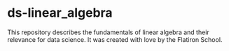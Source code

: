 # ds-linear_algebra

This repository describes the fundamentals of linear algebra and their relevance for data science. It was created with love by the Flatiron School.
